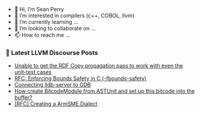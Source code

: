 - 👋 Hi, I’m Sean Perry
- 👀 I’m interested in compilers (c++, COBOL, llvm)
- 🌱 I’m currently learning ...
- 💞️ I’m looking to collaborate on ...
- 📫 How to reach me ...

<!---
s66perry/s66perry is a ✨ special ✨ repository because its `README.md` (this file) appears on your GitHub profile.
You can click the Preview link to take a look at your changes.
--->
### 📕 Latest LLVM Discourse Posts

<!-- DISCOURSE-LLVM:START -->
- [Unable to get the RDF Copy propagation pass to work with even the unit-test cases](https://discourse.llvm.org/t/unable-to-get-the-rdf-copy-propagation-pass-to-work-with-even-the-unit-test-cases/71207#post_10)
- [RFC: Enforcing Bounds Safety in C &lpar;-fbounds-safety&rpar;](https://discourse.llvm.org/t/rfc-enforcing-bounds-safety-in-c-fbounds-safety/70854?page=4#post_64)
- [Connecting lldb-server to GDB](https://discourse.llvm.org/t/connecting-lldb-server-to-gdb/71145#post_4)
- [How create BitcodeModule from ASTUnit and set up this bitcode into the buffer?](https://discourse.llvm.org/t/how-create-bitcodemodule-from-astunit-and-set-up-this-bitcode-into-the-buffer/71248#post_1)
- [[RFC] Creating a ArmSME Dialect](https://discourse.llvm.org/t/rfc-creating-a-armsme-dialect/67208?page=4#post_80)
<!-- DISCOURSE-LLVM:END -->
